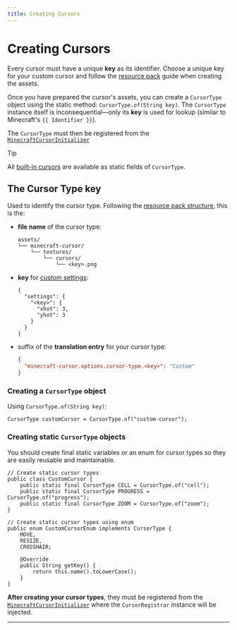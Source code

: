 ```yaml
---
title: Creating Cursors
---
```

# Creating Cursors

Every cursor must have a unique **key** as its identifier. Choose a unique key for your custom cursor and follow the [resource pack](../resource-pack/getting-started.md) guide when creating the assets.

Once you have prepared the cursor's assets, you can create a `CursorType` object using the static method: `CursorType.of(String key)`. The `CursorType` instance itself is inconsequential—only its **key** is used for lookup (similar to Minecraft's `{{ Identifier }}`).

The `CursorType` must then be registered from the [`MinecraftCursorInitializer`](initialization.md#registering-cursors)

> [!TIP]
> All [built-in cursors](../resource-pack/getting-started.md#all-cursors) are available as static fields of `CursorType`.

## The Cursor Type key
Used to identify the cursor type. Following the [resource pack structure](../resource-pack/getting-started.md#file-structure), this is the:
- **file name** of the cursor type:
    ```
    assets/
    └── minecraft-cursor/
        └── textures/
            └── cursors/
                └── <key>.png
    ```
- **key** for [custom settings](../resource-pack/custom-settings.md):
    ```json:line-numbers [cursors.json]
    {
      "settings": {
        "<key>": {
          "xhot": 3,
          "yhot": 3
        }
      }
    }
    ```
- suffix of the **translation entry** for your cursor type:
    ```json [en_us.json]
    {
      "minecraft-cursor.options.cursor-type.<key>": "Custom"
    }
    ```
### Creating a `CursorType` object
Using `CursorType.of(String key)`:
```java:line-numbers
CursorType customCursor = CursorType.of("custom-cursor");
```

### Creating static `CursorType` objects
You should create final static variables or an enum for cursor types so they are easily reusable and maintainable.

```java:line-numbers [CustomCursor.java]
// Create static cursor types
public class CustomCursor {
    public static final CursorType CELL = CursorType.of("cell");
    public static final CursorType PROGRESS = CursorType.of("progress");
    public static final CursorType ZOOM = CursorType.of("zoom");
}
```
```java:line-numbers [CustomCursorEnum.java]
// Create static cursor types using enum
public enum CustomCursorEnum implements CursorType {
    MOVE,
    RESIZE,
    CROSSHAIR;

    @Override
    public String getKey() {
        return this.name().toLowerCase();
    }
}
```

**After creating your cursor types**, they must be registered from the [`MinecraftCursorInitializer`](initialization.md#registering-cursors) where the `CursorRegistrar` instance will be injected.

---

<script setup lang="ts">
import useMappings from '../composables/useMappings';

const { Identifier } = useMappings();
</script>
